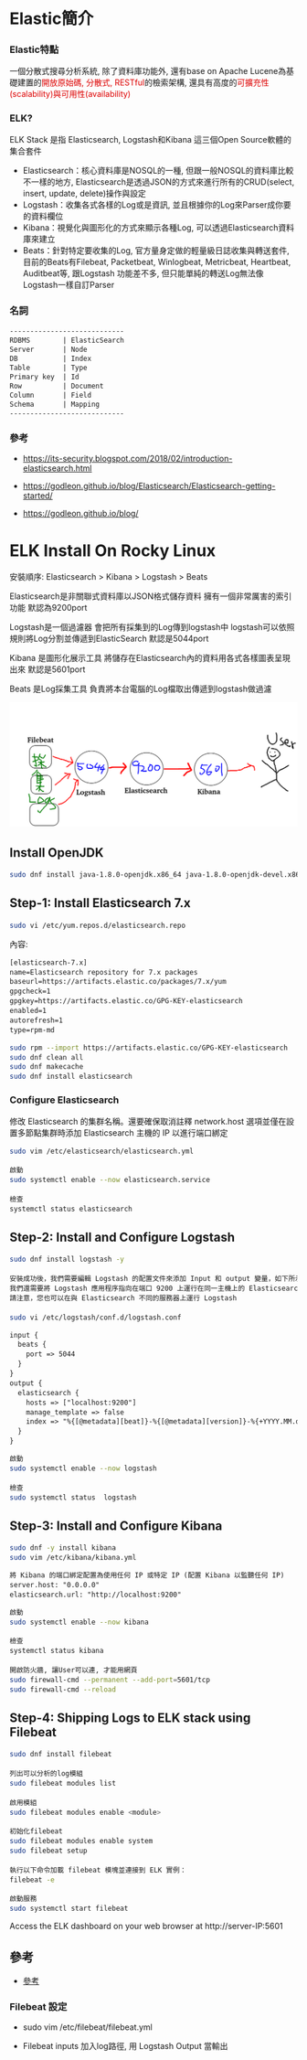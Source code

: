 # Elastic簡介

### Elastic特點

一個分散式搜尋分析系統, 除了資料庫功能外, 還有base on Apache Lucene為基礎建置的<font color="#dd0000">開放原始碼, 分散式, RESTful</font>的檢索架構, 還具有高度的<font color="#dd0000">可擴充性(scalability)與可用性(availability)</font>


### ELK?

ELK Stack 是指 Elasticsearch, Logstash和Kibana 這三個Open Source軟體的集合套件

- Elasticsearch：核心資料庫是NOSQL的一種, 但跟一般NOSQL的資料庫比較不一樣的地方, Elasticsearch是透過JSON的方式來進行所有的CRUD(select, insert, update, delete)操作與設定
- Logstash：收集各式各樣的Log或是資訊, 並且根據你的Log來Parser成你要的資料欄位 
- Kibana：視覺化與圖形化的方式來顯示各種Log, 可以透過Elasticsearch資料庫來建立
- Beats：針對特定要收集的Log, 官方量身定做的輕量級日誌收集與轉送套件, 目前的Beats有Filebeat, Packetbeat, Winlogbeat, Metricbeat, Heartbeat, Auditbeat等, 跟Logstash 功能差不多, 但只能單純的轉送Log無法像Logstash一樣自訂Parser

### 名詞

```
----------------------------
RDBMS        | ElasticSearch
Server       | Node
DB           | Index
Table        | Type
Primary key  | Id
Row          | Document
Column       | Field
Schema       | Mapping
----------------------------
```

### 參考

- https://its-security.blogspot.com/2018/02/introduction-elasticsearch.html

- https://godleon.github.io/blog/Elasticsearch/Elasticsearch-getting-started/

- https://godleon.github.io/blog/


# ELK Install On Rocky Linux

安裝順序: Elasticsearch > Kibana > Logstash > Beats

Elasticsearch是非關聯式資料庫以JSON格式儲存資料 擁有一個非常厲害的索引功能 默認為9200port

Logstash是一個過濾器 會把所有採集到的Log傳到logstash中 logstash可以依照規則將Log分割並傳遞到ElasticSearch 默認是5044port

Kibana 是圖形化展示工具 將儲存在Elasticsearch內的資料用各式各樣圖表呈現出來 默認是5601port

Beats 是Log採集工具 負責將本台電腦的Log檔取出傳遞到logstash做過濾

![簡易架構](ELK架構.png)

## Install OpenJDK

```bash
sudo dnf install java-1.8.0-openjdk.x86_64 java-1.8.0-openjdk-devel.x86_64
```

## Step-1: Install Elasticsearch 7.x

```bash
sudo vi /etc/yum.repos.d/elasticsearch.repo
```

內容:

```txt
[elasticsearch-7.x]
name=Elasticsearch repository for 7.x packages
baseurl=https://artifacts.elastic.co/packages/7.x/yum
gpgcheck=1
gpgkey=https://artifacts.elastic.co/GPG-KEY-elasticsearch
enabled=1
autorefresh=1
type=rpm-md

```

```bash
sudo rpm --import https://artifacts.elastic.co/GPG-KEY-elasticsearch
sudo dnf clean all
sudo dnf makecache
sudo dnf install elasticsearch
```

### Configure Elasticsearch

修改 Elasticsearch 的集群名稱。還要確保取消註釋 network.host 選項並僅在設置多節點集群時添加 Elasticsearch 主機的 IP 以進行端口綁定

```bash
sudo vim /etc/elasticsearch/elasticsearch.yml

啟動
sudo systemctl enable --now elasticsearch.service

檢查
systemctl status elasticsearch
```

## Step-2: Install and Configure Logstash

```bash
sudo dnf install logstash -y

安裝成功後，我們需要編輯 Logstash 的配置文件來添加 Input 和 output 變量，如下所示
我們還需要將 Logstash 應用程序指向在端口 9200 上運行在同一主機上的 Elasticsearch 應用程序
請注意，您也可以在與 Elasticsearch 不同的服務器上運行 Logstash

sudo vi /etc/logstash/conf.d/logstash.conf
```

```txt
input {
  beats {
    port => 5044
  }
}
output {
  elasticsearch {
    hosts => ["localhost:9200"]
    manage_template => false
    index => "%{[@metadata][beat]}-%{[@metadata][version]}-%{+YYYY.MM.dd}"
  }
}
```

```bash
啟動
sudo systemctl enable --now logstash

檢查
sudo systemctl status  logstash
```

## Step-3: Install and Configure Kibana

```bash
sudo dnf -y install kibana
sudo vim /etc/kibana/kibana.yml
```

```txt
將 Kibana 的端口綁定配置為使用任何 IP 或特定 IP (配置 Kibana 以監聽任何 IP)
server.host: "0.0.0.0"
elasticsearch.url: "http://localhost:9200"
```

```bash
啟動
sudo systemctl enable --now kibana

檢查
systemctl status kibana

開啟防火牆, 讓User可以連, 才能用網頁
sudo firewall-cmd --permanent --add-port=5601/tcp
sudo firewall-cmd --reload
```

## Step-4: Shipping Logs to ELK stack using Filebeat

```bash
sudo dnf install filebeat

列出可以分析的log模組
sudo filebeat modules list

啟用模組
sudo filebeat modules enable <module>

初始化filebeat
sudo filebeat modules enable system
sudo filebeat setup

執行以下命令加載 filebeat 模塊並連接到 ELK 實例：
filebeat -e

啟動服務
sudo systemctl start filebeat
```

Access the ELK dashboard on your web browser at http://server-IP:5601

## 參考

- [參考](https://www.golinuxcloud.com/install-elk-stack-on-rocky-linux-8/)

### Filebeat 設定

- sudo vim /etc/filebeat/filebeat.yml

- Filebeat inputs 加入log路徑, 用 Logstash Output 當輸出
